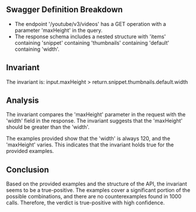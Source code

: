## Swagger Definition Breakdown
- The endpoint '/youtube/v3/videos' has a GET operation with a parameter 'maxHeight' in the query.
- The response schema includes a nested structure with 'items' containing 'snippet' containing 'thumbnails' containing 'default' containing 'width'.

## Invariant
The invariant is: input.maxHeight > return.snippet.thumbnails.default.width

## Analysis
The invariant compares the 'maxHeight' parameter in the request with the 'width' field in the response. The invariant suggests that the 'maxHeight' should be greater than the 'width'.

The examples provided show that the 'width' is always 120, and the 'maxHeight' varies. This indicates that the invariant holds true for the provided examples.

## Conclusion
Based on the provided examples and the structure of the API, the invariant seems to be a true-positive. The examples cover a significant portion of the possible combinations, and there are no counterexamples found in 1000 calls. Therefore, the verdict is true-positive with high confidence.
